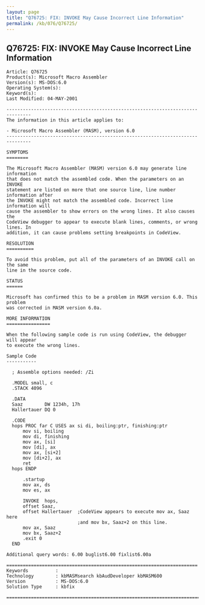 ```yaml
---
layout: page
title: "Q76725: FIX: INVOKE May Cause Incorrect Line Information"
permalink: /kb/076/Q76725/
---
```


## Q76725: FIX: INVOKE May Cause Incorrect Line Information

	Article: Q76725
	Product(s): Microsoft Macro Assembler
	Version(s): MS-DOS:6.0
	Operating System(s): 
	Keyword(s): 
	Last Modified: 04-MAY-2001
	
	-------------------------------------------------------------------------------
	The information in this article applies to:
	
	- Microsoft Macro Assembler (MASM), version 6.0 
	-------------------------------------------------------------------------------
	
	SYMPTOMS
	========
	
	The Microsoft Macro Assembler (MASM) version 6.0 may generate line information
	that does not match the assembled code. When the parameters on an INVOKE
	statement are listed on more that one source line, line number information after
	the INVOKE might not match the assembled code. Incorrect line information will
	cause the assembler to show errors on the wrong lines. It also causes the
	CodeView debugger to appear to execute blank lines, comments, or wrong lines. In
	addition, it can cause problems setting breakpoints in CodeView.
	
	RESOLUTION
	==========
	
	To avoid this problem, put all of the parameters of an INVOKE call on the same
	line in the source code.
	
	STATUS
	======
	
	Microsoft has confirmed this to be a problem in MASM version 6.0. This problem
	was corrected in MASM version 6.0a.
	
	MORE INFORMATION
	================
	
	When the following sample code is run using CodeView, the debugger will appear
	to execute the wrong lines.
	
	Sample Code
	-----------
	
	  ; Assemble options needed: /Zi
	
	  .MODEL small, c
	  .STACK 4096
	
	  .DATA
	  Saaz        DW 1234h, 17h
	  Hallertauer DQ 0
	
	  .CODE
	  hops PROC far C USES ax si di, boiling:ptr, finishing:ptr
	      mov si, boiling
	      mov di, finishing
	      mov ax, [si]
	      mov [di], ax
	      mov ax, [si+2]
	      mov [di+2], ax
	      ret
	  hops ENDP
	
	      .startup
	      mov ax, ds
	      mov es, ax
	
	      INVOKE  hops,
	      offset Saaz,
	      offset Hallertauer  ;CodeView appears to execute mov ax, Saaz here
	                          ;and mov bx, Saaz+2 on this line.
	      mov ax, Saaz
	      mov bx, Saaz+2
	      .exit 0
	  END
	
	Additional query words: 6.00 buglist6.00 fixlist6.00a
	
	======================================================================
	Keywords          :  
	Technology        : kbMASMsearch kbAudDeveloper kbMASM600
	Version           : MS-DOS:6.0
	Solution Type     : kbfix
	
	=============================================================================
	
